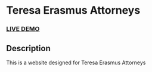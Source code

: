 # Teresa Erasmus Attorneys


### <a href="https://teresaerasmusattorneys.mdbgo.io/">LIVE DEMO</a> 

## Description
This is a website designed for Teresa Erasmus Attorneys


